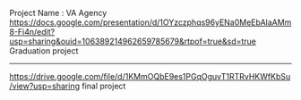 Project Name : VA Agency
https://docs.google.com/presentation/d/1OYzczphqs96yENa0MeEbAlaAMm8-Fi4n/edit?usp=sharing&ouid=106389214962659785679&rtpof=true&sd=true   
Graduation project 
*************************************

https://drive.google.com/file/d/1KMmOQbE9es1PGqOguvT1RTRvHKWfKbSu/view?usp=sharing
final project 
